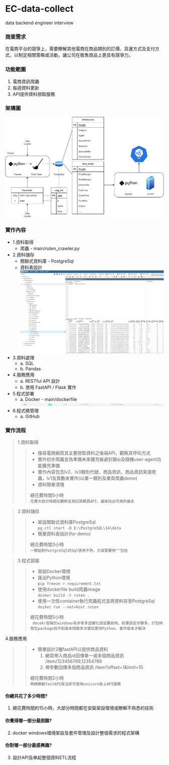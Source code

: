 # EC-data-collect
data backend engineer interview

### 商業需求
在電商平台的競爭上，需要瞭解其他電商在商品類別的訂價、貨運方式及支付方式，以制定相關策略或活動，讓公司在販售商品上更具有競爭力。

### 功能範圍
1. 電商資訊爬蟲
2. 每週資料更新
3. API提供資料撈取服務

### 架構圖
![Architecture](https://github.com/spc023151/EC-data-collect/blob/main/shopee.jpg)

### 實作內容
* 1.資料取得
  * 爬蟲 - main/ruten_crawler.py
* 2.資料儲存
  * 關聯式資料庫 - PostgreSql
  * 資料表設計  
![Architecture](https://github.com/spc023151/EC-data-collect/blob/main/postgresql.JPG)  
* 3.資料處理
  * a. SQL
  * b. Pandas
* 4.服務應用
  * a. RESTful API 設計
  * b. 使用 FastAPI / Flask 實作
* 5.程式部署
  * a. Docker - main/dockerfile
![Architecture](https://github.com/spc023151/EC-data-collect/blob/main/docker.JPG)  
* 6.程式碼管理
  * a. GitHub

### 實作流程  
> 1.資料取得
> > * 搜尋電商網頁其主要撈取資料之後端API，觀察其呼叫方式  
> > * 實作初步爬蟲並為準備未來擴充躲避封鎖ip及隨機user-agent功能擴充準備  
> > * 實作內容包含lv2、lv3類別代號、商品資訊、商品資訊來源爬蟲，lv1及頁數未實作(以單一類別及單頁爬蟲demo)  
> > * 資料簡單清理  
> >   
> > 總花費時間5小時  
> > ``` 花費大部分時間在觀察並測試其網頁API，最後找出可用的幾支 ```

> 2.資料儲存
> > * 架設關聯式資料庫PostgreSql  
> >     `pg_ctl start -D E:\PostgreSQL\14\data`
> > * 簡單資料表設計(for demo)  
> >   
> > 總花費時間3小時  
> > ``` 一開始對PostgreSql的Sql使用不熟，大寫需要用""包括 ```

> 3.程式部屬
> > * 架設Docker環境  
> > * 匯出Python環境  
> >     `pip freeze > requirement.txt`
> > * 使用dockerfile build爬蟲image  
> >     `docker build -t ruten .`
> > * 使用一次性container執行爬蟲程式並將資料存至PostgreSql  
> >     `docker run --net=host ruten`  
> >     
> > 總花費時間5小時  
> > ` docekr安裝於windows有非常多虛擬化設定要啟用，前置設定步驟多，打包時發生package找不到版本問題多次嘗試更改Python、套件版本才解決`

4.服務應用
> > * 簡單設計2種fastAPI以提供商品資料  
> >     1. 網頁帶入商品id回傳單一或多個商品資訊 /item/123456789,12354789  
> >     2. 帶參數回傳多個商品資訊 /item?offset=1&limit=10  
> >     
> > 總花費時間2小時  
> > `稍微瞭解fastAPI寫法即可使用unicorn掛上API服務`
  
  
#### 你總共花了多少時間?  
 1. 總花費時間約15小時，大部分時間都在安裝架設環境或瞭解不熟悉的技術
   
#### 你覺得哪一部分最困難?  
 2. docker windows環境架設及套件管理及設計整個需求的程式架構
  
#### 你對哪一部分最感興趣?  
 3. 設計API及串起整個資料ETL流程
